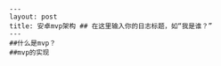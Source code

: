     ---
    layout: post
    title: 安卓mvp架构 ## 在这里输入你的日志标题，如“我是谁？”
    ---
    ##什么是mvp？
    ##mvp的实现
